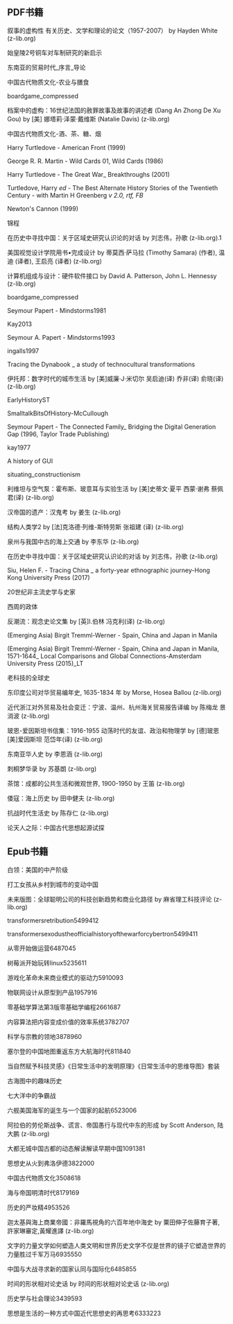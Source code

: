 
## PDF书籍

叙事的虚构性 有关历史、文学和理论的论文（1957-2007） by Hayden White (z-lib.org)

始皇陵2号铜车对车制研究的新启示

东南亚的贸易时代_序言_导论

中国古代物质文化-农业与膳食

boardgame_compressed

档案中的虚构：16世纪法国的赦罪故事及故事的讲述者 (Dang An Zhong De Xu Gou) by [美] 娜塔莉·泽蒙·戴维斯 (Natalie Davis) (z-lib.org)

中国古代物质文化-酒、茶、糖、烟

Harry Turtledove - American Front (1999)

George R. R. Martin - Wild Cards 01, Wild Cards (1986)

Harry Turtledove - The Great War_ Breakthroughs (2001)

Turtledove, Harry _ed_ - The Best Alternate History Stories of the Twentieth Century - with Martin H Greenberg _v 2.0, rtf, FB_

Newton's Cannon (1999)

锦程

在历史中寻找中国：关于区域史研究认识论的对话 by 刘志伟，孙歌 (z-lib.org).1

美国视觉设计学院用书•完成设计 by 蒂莫西·萨马拉 (Timothy Samara) (作者), 温迪 (译者), 王启亮 (译者) (z-lib.org)

计算机组成与设计：硬件软件接口 by David A. Patterson, John L. Hennessy (z-lib.org)

boardgame_compressed

Seymour Papert - Mindstorms1981

Kay2013

Seymour A. Papert - Mindstorms1993

ingalls1997

Tracing the Dynabook _ a study of technocultural transformations

伊托邦：数字时代的城市生活 by [美]威廉·J·米切尔 吴启迪(译) 乔非(译) 俞晓(译) (z-lib.org)

EarlyHistoryST

SmalltalkBitsOfHistory-McCullough

Seymour Papert - The Connected Family_ Bridging the Digital Generation Gap (1996, Taylor Trade Publishing)

kay1977

A history of GUI

situating_constructionism

利维坦与空气泵：霍布斯、玻意耳与实验生活 by [美]史蒂文·夏平 西蒙·谢弗 蔡佩君(译) (z-lib.org)

汉帝国的遗产：汉鬼考 by 姜生 (z-lib.org)

结构人类学2 by [法]克洛德·列维-斯特劳斯 张祖建 (译) (z-lib.org)

泉州与我国中古的海上交通 by 李东华 (z-lib.org)

在历史中寻找中国：关于区域史研究认识论的对话 by 刘志伟，孙歌 (z-lib.org)

Siu, Helen F. - Tracing China _ a forty-year ethnographic journey-Hong Kong University Press (2017)

20世纪非主流史学与史家

西周的政体

反潮流：观念史论文集 by [英]I.伯林 冯克利(译) (z-lib.org)

(Emerging Asia) Birgit Tremml-Werner - Spain, China and Japan in Manila

(Emerging Asia) Birgit Tremml-Werner - Spain, China and Japan in Manila, 1571-1644_ Local Comparisons and Global Connections-Amsterdam University Press (2015)_LT

老科技的全球史

东印度公司对华贸易编年史, 1635-1834 年 by Morse, Hosea Ballou (z-lib.org)

近代浙江对外贸易及社会变迁：宁波、温州、杭州海关贸易报告译编 by 陈梅龙  景消波 (z-lib.org)

玻恩-爱因斯坦书信集：1916-1955 动荡时代的友谊、政治和物理学 by [德]玻恩 [美]爱因斯坦 范岱年(译) (z-lib.org)

东南亚华人史 by 李恩涵 (z-lib.org)

刺桐梦华录 by 苏基朗 (z-lib.org)

茶馆：成都的公共生活和微观世界, 1900-1950 by 王笛 (z-lib.org)

倭寇：海上历史 by 田中健夫 (z-lib.org)

抗战时代生活史 by 陈存仁 (z-lib.org)

论天人之际：中国古代思想起源试探

## Epub书籍

白领：美国的中产阶级

打工女孩从乡村到城市的变动中国 

未来版图：全球聪明公司的科技创新趋势和商业化路径 by 麻省理工科技评论 (z-lib.org)

transformersretribution5499412

transformersexodustheofficialhistoryofthewarforcybertron5499411

从零开始做运营6487045

树莓派开始玩转linux5235611

游戏化革命未来商业模式的驱动力5910093

物联网设计从原型到产品1957916

零基础学算法第3版零基础学编程2661687

内容算法把内容变成价值的效率系统3782707

科学与宗教的领地3878960

塞尔登的中国地图重返东方大航海时代811840

当自然赋予科技灵感》《日常生活中的发明原理》《日常生活中的思维导图》套装

古海图中的趣味历史

七大洋中的争霸战

六舰美国海军的诞生与一个国家的起航6523006

阿拉伯的劳伦斯战争、谎言、帝国愚行与现代中东的形成 by Scott Anderson, 陆大鹏 (z-lib.org)

大都无城中国古都的动态解读解读早期中国1091381

思想史从火到弗洛伊德3822000

中国古代物质文化3508618

海与帝国明清时代8179169

历史的严妆精4953526

迦太基與海上商業帝國：非羅馬視角的六百年地中海史 by 粟田伸子佐藤育子著,許家琳審定,黃耀進譯 (z-lib.org)

文字的力量文学如何塑造人类文明和世界历史文学不仅是世界的镜子它塑造世界的力量胜过千军万马6935550

中国与大战寻求新的国家认同与国际化6485855

时间的形状相对论史话 by 时间的形状相对论史话 (z-lib.org)

历史学与社会理论3439593

思想是生活的一种方式中国近代思想史的再思考6333223
